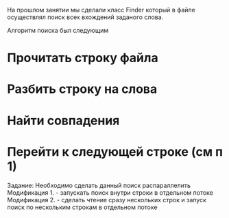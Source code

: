 На прошлом занятии мы сделали класс Finder который в файле осуществлял поиск всех вхождений заданого слова.

Алгоритм поиска был следующим
# Прочитать строку файла
# Разбить строку на слова
# Найти совпадения
# Перейти к следующей строке (см п 1)

Задание:
Необходимо сделать данный поиск распараллелить
Модификация 1. - запускать поиск внутри строки в отдельном потоке
Модификация 2. - сделать чтение сразу нескольких строк и запуск поиск по нескольким строкам в отдельном потоке


